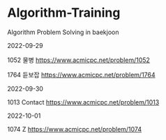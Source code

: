 # Algorithm-Training
Algorithm Problem Solving in baekjoon

2022-09-29

1052  물병  https://www.acmicpc.net/problem/1052

1764  듣보잡 https://www.acmicpc.net/problem/1764

2022-09-30

1013  Contact https://www.acmicpc.net/problem/1013

2022-10-01

1074    Z   https://www.acmicpc.net/problem/1074
